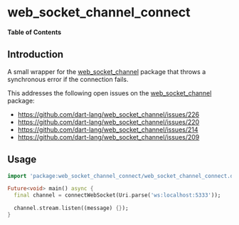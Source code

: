 # web_socket_channel_connect

<!-- START doctoc generated TOC please keep comment here to allow auto update -->
<!-- DON'T EDIT THIS SECTION, INSTEAD RE-RUN doctoc TO UPDATE -->
**Table of Contents**

<!-- END doctoc generated TOC please keep comment here to allow auto update -->

## Introduction

A small wrapper for the [web_socket_channel](https://pub.dev/packages/web_socket_channel) package that throws a synchronous error if the connection fails.

This addresses the following open issues on the [web_socket_channel](https://pub.dev/packages/web_socket_channel) package:
* https://github.com/dart-lang/web_socket_channel/issues/226
* https://github.com/dart-lang/web_socket_channel/issues/220
* https://github.com/dart-lang/web_socket_channel/issues/214
* https://github.com/dart-lang/web_socket_channel/issues/209


## Usage

```dart
import 'package:web_socket_channel_connect/web_socket_channel_connect.dart';

Future<void> main() async {
  final channel = connectWebSocket(Uri.parse('ws:localhost:5333'));

  channel.stream.listen((message) {});
}
```